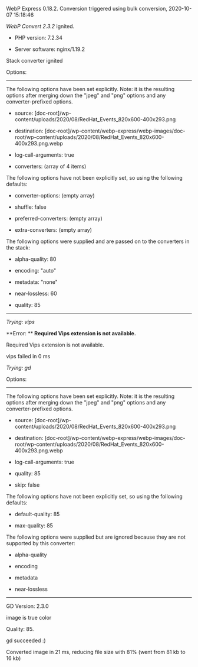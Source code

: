 WebP Express 0.18.2. Conversion triggered using bulk conversion, 2020-10-07 15:18:46

*WebP Convert 2.3.2*  ignited.
- PHP version: 7.2.34
- Server software: nginx/1.19.2

Stack converter ignited

Options:
------------
The following options have been set explicitly. Note: it is the resulting options after merging down the "jpeg" and "png" options and any converter-prefixed options.
- source: [doc-root]/wp-content/uploads/2020/08/RedHat_Events_820x600-400x293.png
- destination: [doc-root]/wp-content/webp-express/webp-images/doc-root/wp-content/uploads/2020/08/RedHat_Events_820x600-400x293.png.webp
- log-call-arguments: true
- converters: (array of 4 items)

The following options have not been explicitly set, so using the following defaults:
- converter-options: (empty array)
- shuffle: false
- preferred-converters: (empty array)
- extra-converters: (empty array)

The following options were supplied and are passed on to the converters in the stack:
- alpha-quality: 80
- encoding: "auto"
- metadata: "none"
- near-lossless: 60
- quality: 85
------------


*Trying: vips* 

**Error: ** **Required Vips extension is not available.** 
Required Vips extension is not available.
vips failed in 0 ms

*Trying: gd* 

Options:
------------
The following options have been set explicitly. Note: it is the resulting options after merging down the "jpeg" and "png" options and any converter-prefixed options.
- source: [doc-root]/wp-content/uploads/2020/08/RedHat_Events_820x600-400x293.png
- destination: [doc-root]/wp-content/webp-express/webp-images/doc-root/wp-content/uploads/2020/08/RedHat_Events_820x600-400x293.png.webp
- log-call-arguments: true
- quality: 85
- skip: false

The following options have not been explicitly set, so using the following defaults:
- default-quality: 85
- max-quality: 85

The following options were supplied but are ignored because they are not supported by this converter:
- alpha-quality
- encoding
- metadata
- near-lossless
------------

GD Version: 2.3.0
image is true color
Quality: 85. 
gd succeeded :)

Converted image in 21 ms, reducing file size with 81% (went from 81 kb to 16 kb)
